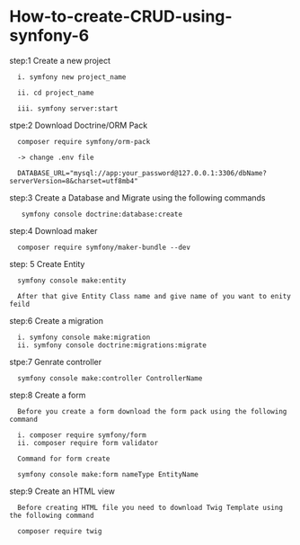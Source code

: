 # How-to-create-CRUD-using-synfony-6

step:1 Create a new project 
      
      i. symfony new project_name
      
      ii. cd project_name
      
      iii. symfony server:start
      
stpe:2 Download Doctrine/ORM Pack

      composer require symfony/orm-pack
      
      -> change .env file
      
      DATABASE_URL="mysql://app:your_password@127.0.0.1:3306/dbName?serverVersion=8&charset=utf8mb4"
      
step:3 Create a Database and Migrate using the following commands

       symfony console doctrine:database:create
       
step:4 Download maker 

      composer require symfony/maker-bundle --dev
      
step: 5 Create Entity 

      symfony console make:entity 
      
      After that give Entity Class name and give name of you want to enity feild
      
step:6 Create a migration

      i. symfony console make:migration
      ii. symfony console doctrine:migrations:migrate
      
stpe:7 Genrate controller 

      symfony console make:controller ControllerName
      
step:8 Create a form 

      Before you create a form download the form pack using the following command
      
      i. composer require symfony/form
      ii. composer require form validator
      
      Command for form create
      
      symfony console make:form nameType EntityName
      
 step:9 Create an HTML view 
 
      Before creating HTML file you need to download Twig Template using the following command 
      
      composer require twig
      

